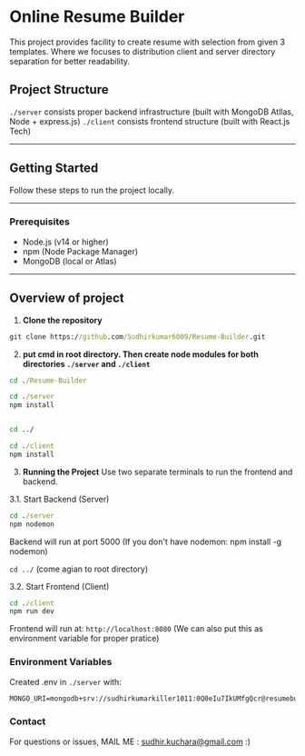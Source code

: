 # Online Resume Builder

This project provides facility to create resume with selection from given 3 templates.
Where we focuses to distribution client and server directory separation for better readability.  


## Project Structure
`./server` consists proper backend infrastructure (built with MongoDB Atllas, Node + express.js)
`./client` consists frontend structure (built with React.js Tech)

---

## Getting Started

Follow these steps to run the project locally.

---

### Prerequisites

- Node.js (v14 or higher)
- npm (Node Package Manager)
- MongoDB (local or Atlas)

---

## Overview of project

1. **Clone the repository**
```cmd
git clone https://github.com/Sudhirkumar6009/Resume-Builder.git
```
2. **put cmd in root directory. Then create node modules for both directories `./server` and `./client`**
```cmd
cd ./Resume-Builder

cd ./server
npm install


cd ../

cd ./client
npm install
```

3. **Running the Project**
Use two separate terminals to run the frontend and backend.

3.1. Start Backend (Server)
```cmd
cd ./server
npm nodemon
```
Backend will run at port 5000
(If you don't have nodemon: npm install -g nodemon)

`cd ../` (come agian to root directory)

3.2. Start Frontend (Client)
```cmd
cd ./client
npm run dev
```
Frontend will run at: `http://localhost:8080`
(We can also put this as environment variable for proper pratice)

### Environment Variables
Created .env in `./server` with:
```cmd
MONGO_URI=mongodb+srv://sudhirkumarkiller1011:0Q0eIu7IkUMfgQcr@resumebuilder.ymfjyyh.mongodb.net/?retryWrites=true&w=majority&appName=ResumeBuilder
```

### Contact
For questions or issues,
MAIL ME : sudhir.kuchara@gmail.com :)

